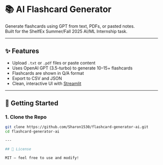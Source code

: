 # 📚 AI Flashcard Generator

Generate flashcards using GPT from text, PDFs, or pasted notes.  
Built for the ShelfEx Summer/Fall 2025 AI/ML Internship task.

---

## ✨ Features

- Upload `.txt` or `.pdf` files or paste content
- Uses OpenAI GPT (3.5-turbo) to generate 10–15+ flashcards
- Flashcards are shown in Q/A format
- Export to CSV and JSON
- Clean, interactive UI with [Streamlit](https://streamlit.io)

---

## 🚀 Getting Started

### 1. Clone the Repo

```bash
git clone https://github.com/Sharon1530/flashcard-generator-ai.git
cd flashcard-generator-ai

---

## 📄 License

MIT – feel free to use and modify!


